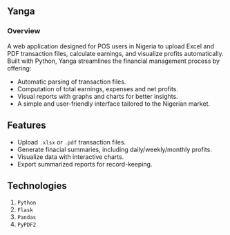 ## Yanga
### Overview
A web application designed for POS users in Nigeria to upload Excel and PDF transaction files, calculate earnings, and visualize profits automatically. Built with Python, Yanga streamlines the financial management process by offering:
- Automatic parsing of transaction files.
- Computation of total earnings, expenses and net profits.
- Visual reports with graphs and charts for better insights.
- A simple and user-friendly interface tailored to the Nigerian market.

## Features
- Upload `.xlsx` or `.pdf` transaction files.
- Generate finacial summaries, including daily/weekly/monthly profits.
- Visualize data with interactive charts.
- Export summarized reports for record-keeping.

## Technologies
1. `Python`
2. `Flask`
3. `Pandas`
4. `PyPDF2`
